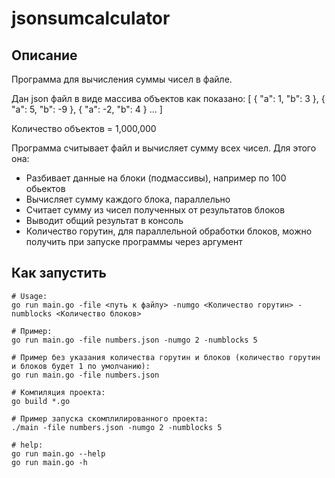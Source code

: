 # jsonsumcalculator

## Описание

Программа для вычисления суммы чисел в файле.

Дан json файл в виде массива объектов как показано:
[
 {
    "a": 1,
   "b": 3
 },
 {
   "a": 5,
   "b": -9
 },
 {
   "a": -2,
   "b": 4
 }
 ...
]

Количество объектов = 1,000,000

Программа считывает файл и вычисляет сумму всех чисел. Для этого она:
* Разбивает данные на блоки (подмассивы), например по 100 обьектов
* Вычисляет сумму каждого блока, параллельно
* Считает сумму из чисел полученных от результатов блоков
* Выводит общий результат в консоль
* Количество горутин, для параллельной обработки блоков, можно получить при запуске программы через аргумент

## Как запустить
    # Usage: 
    go run main.go -file <путь к файлу> -numgo <Количество горутин> -numblocks <Количество блоков>

    # Пример: 
    go run main.go -file numbers.json -numgo 2 -numblocks 5

    # Пример без указания количества горутин и блоков (количество горутин и блоков будет 1 по умолчанию): 
    go run main.go -file numbers.json 

    # Компиляция проекта: 
    go build *.go

    # Пример запуска скомплилированного проекта: 
    ./main -file numbers.json -numgo 2 -numblocks 5

    # help: 
    go run main.go --help
    go run main.go -h

